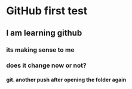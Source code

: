 # GitHub first test
## I am learning github
### its making sense to me
### does it change now or not?
#### git. another push after opening the folder again